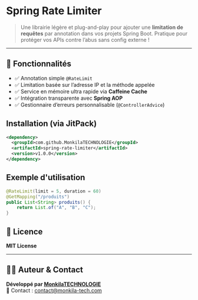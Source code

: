 # Spring Rate Limiter

> Une librairie légère et plug-and-play pour ajouter une **limitation de requêtes** par annotation dans vos projets Spring Boot. Pratique pour protéger vos APIs contre l’abus sans config externe !

---

## 🚀 Fonctionnalités

- ✅ Annotation simple `@RateLimit`
- ✅ Limitation basée sur l’adresse IP et la méthode appelée
- ✅ Service en mémoire ultra rapide via **Caffeine Cache**
- ✅ Intégration transparente avec **Spring AOP**
- ✅ Gestionnaire d’erreurs personnalisable (`@ControllerAdvice`)

## Installation (via JitPack)

```xml
<dependency>
  <groupId>com.github.MonkilaTECHNOLOGIE</groupId>
  <artifactId>spring-rate-limiter</artifactId>
  <version>v1.0.0</version>
</dependency>
```

## Exemple d'utilisation
```java
@RateLimit(limit = 5, duration = 60)
@GetMapping("/produits")
public List<String> produits() {
    return List.of("A", "B", "C");
}
```

## 📄 Licence

**MIT License**

---

## 👨‍💻 Auteur & Contact

**Développé par [MonkilaTECHNOLOGIE](https://github.com/MonkilaTECHNOLOGIE)**  
📧 Contact : [contact@monkila-tech.com](mailto:contact@monkila-tech.com)